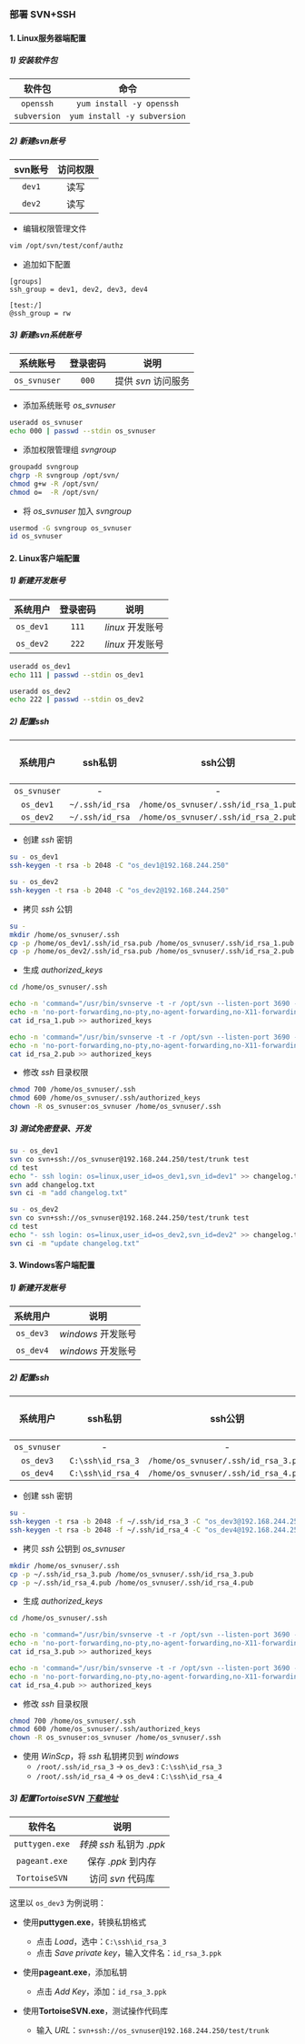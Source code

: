 ### 部署 SVN+SSH

#### 1. Linux服务器端配置

##### 1) 安装软件包

|     软件包      |             命令              |
| :----------: | :-------------------------: |
|  `openssh`   |  `yum install -y openssh`   |
| `subversion` | `yum install -y subversion` |

##### 2) 新建svn账号

| svn账号  | 访问权限 |
| :----: | :--: |
| `dev1` |  读写  |
| `dev2` |  读写  |

- 编辑权限管理文件

```sh
vim /opt/svn/test/conf/authz
```

- 追加如下配置

```
[groups]
ssh_group = dev1, dev2, dev3, dev4

[test:/]
@ssh_group = rw
```

##### 3) 新建svn系统账号

|     系统账号     | 登录密码  |      说明       |
| :----------: | :---: | :-----------: |
| `os_svnuser` | `000` | 提供 *svn* 访问服务 |

- 添加系统账号 *os_svnuser*
```sh
useradd os_svnuser
echo 000 | passwd --stdin os_svnuser
```

- 添加权限管理组 *svngroup*
```sh
groupadd svngroup
chgrp -R svngroup /opt/svn/
chmod g+w -R /opt/svn/
chmod o=  -R /opt/svn/
```

- 将 *os_svnuser* 加入 *svngroup*
```sh
usermod -G svngroup os_svnuser
id os_svnuser
```

#### 2. Linux客户端配置 

##### 1) 新建开发账号

|   系统用户    | 登录密码  |      说明      |
| :-------: | :---: | :----------: |
| `os_dev1` | `111` | *linux* 开发账号 |
| `os_dev2` | `222` | *linux* 开发账号 |

```sh
useradd os_dev1
echo 111 | passwd --stdin os_dev1

useradd os_dev2
echo 222 | passwd --stdin os_dev2
```

##### 2)  配置ssh

|     系统用户     |      ssh私钥      |                ssh公钥                 | 映射svn账号 |
| :----------: | :-------------: | :----------------------------------: | :-----: |
| `os_svnuser` |        -        |                  -                   |    -    |
|  `os_dev1`   | `~/.ssh/id_rsa` | `/home/os_svnuser/.ssh/id_rsa_1.pub` | `dev1`  |
|  `os_dev2`   | `~/.ssh/id_rsa` | `/home/os_svnuser/.ssh/id_rsa_2.pub` | `dev2`  |

- 创建 *ssh* 密钥

```sh
su - os_dev1
ssh-keygen -t rsa -b 2048 -C "os_dev1@192.168.244.250"

su - os_dev2
ssh-keygen -t rsa -b 2048 -C "os_dev2@192.168.244.250"
```

- 拷贝 *ssh* 公钥

```sh
su -
mkdir /home/os_svnuser/.ssh
cp -p /home/os_dev1/.ssh/id_rsa.pub /home/os_svnuser/.ssh/id_rsa_1.pub
cp -p /home/os_dev2/.ssh/id_rsa.pub /home/os_svnuser/.ssh/id_rsa_2.pub
```

- 生成 *authorized_keys*

```sh
cd /home/os_svnuser/.ssh

echo -n 'command="/usr/bin/svnserve -t -r /opt/svn --listen-port 3690 --tunnel-user=dev1",' >> authorized_keys
echo -n 'no-port-forwarding,no-pty,no-agent-forwarding,no-X11-forwarding ' >> authorized_keys
cat id_rsa_1.pub >> authorized_keys

echo -n 'command="/usr/bin/svnserve -t -r /opt/svn --listen-port 3690 --tunnel-user=dev2",' >> authorized_keys
echo -n 'no-port-forwarding,no-pty,no-agent-forwarding,no-X11-forwarding ' >> authorized_keys
cat id_rsa_2.pub >> authorized_keys
```

- 修改 *ssh* 目录权限

```sh
chmod 700 /home/os_svnuser/.ssh
chmod 600 /home/os_svnuser/.ssh/authorized_keys
chown -R os_svnuser:os_svnuser /home/os_svnuser/.ssh
```

##### 3) 测试免密登录、开发

```sh
su - os_dev1
svn co svn+ssh://os_svnuser@192.168.244.250/test/trunk test
cd test
echo "- ssh login: os=linux,user_id=os_dev1,svn_id=dev1" >> changelog.txt
svn add changelog.txt
svn ci -m "add changelog.txt"

su - os_dev2
svn co svn+ssh://os_svnuser@192.168.244.250/test/trunk test
cd test
echo "- ssh login: os=linux,user_id=os_dev2,svn_id=dev2" >> changelog.txt
svn ci -m "update changelog.txt"
```

#### 3. Windows客户端配置

##### 1) 新建开发账号

|   系统用户    |       说明       |
| :-------: | :------------: |
| `os_dev3` | *windows* 开发账号 |
| `os_dev4` | *windows* 开发账号 |

##### 2)  配置ssh

|     系统用户     |       ssh私钥       |                ssh公钥                 | 映射svn账号 |
| :----------: | :---------------: | :----------------------------------: | :-----: |
| `os_svnuser` |         -         |                  -                   |    -    |
|  `os_dev3`   | `C:\ssh\id_rsa_3` | `/home/os_svnuser/.ssh/id_rsa_3.pub` | `dev3`  |
|  `os_dev4`   | `C:\ssh\id_rsa_4` | `/home/os_svnuser/.ssh/id_rsa_4.pub` | `dev4`  |

- 创建 ssh 密钥

```sh
su -
ssh-keygen -t rsa -b 2048 -f ~/.ssh/id_rsa_3 -C "os_dev3@192.168.244.250"
ssh-keygen -t rsa -b 2048 -f ~/.ssh/id_rsa_4 -C "os_dev4@192.168.244.250"
```

- 拷贝 *ssh* 公钥到 *os_svnuser*

```sh
mkdir /home/os_svnuser/.ssh
cp -p ~/.ssh/id_rsa_3.pub /home/os_svnuser/.ssh/id_rsa_3.pub
cp -p ~/.ssh/id_rsa_4.pub /home/os_svnuser/.ssh/id_rsa_4.pub
```

- 生成 *authorized_keys*

```sh
cd /home/os_svnuser/.ssh

echo -n 'command="/usr/bin/svnserve -t -r /opt/svn --listen-port 3690 --tunnel-user=dev3",' >> authorized_keys
echo -n 'no-port-forwarding,no-pty,no-agent-forwarding,no-X11-forwarding ' >> authorized_keys
cat id_rsa_3.pub >> authorized_keys

echo -n 'command="/usr/bin/svnserve -t -r /opt/svn --listen-port 3690 --tunnel-user=dev4",' >> authorized_keys
echo -n 'no-port-forwarding,no-pty,no-agent-forwarding,no-X11-forwarding ' >> authorized_keys
cat id_rsa_4.pub >> authorized_keys
```

- 修改 *ssh* 目录权限

```sh
chmod 700 /home/os_svnuser/.ssh
chmod 600 /home/os_svnuser/.ssh/authorized_keys
chown -R os_svnuser:os_svnuser /home/os_svnuser/.ssh
```

- 使用 *WinScp*，将 *ssh* 私钥拷贝到 *windows*
  - `/root/.ssh/id_rsa_3` -> `os_dev3` : `C:\ssh\id_rsa_3`
  - `/root/.ssh/id_rsa_4` -> `os_dev4` : `C:\ssh\id_rsa_4`

##### 3)  配置TortoiseSVN *[下载地址](https://pan.baidu.com/disk/main?from=oldversion#/index?category=all&path=%2Fpackages%2Flinux%2Fcentos-6.2%2Fsvn)*

| 软件名 |         说明          |
| :--------------------------------------: | :-----------------: |
|              `puttygen.exe`              | *转换 ssh* 私钥为 *.ppk* |
|              `pageant.exe`               |    保存 *.ppk* 到内存    |
|              `TortoiseSVN`               |    访问 *svn* 代码库     |

这里以 `os_dev3` 为例说明：
- 使用**puttygen.exe**，转换私钥格式
  - 点击 *Load*，选中：`C:\ssh\id_rsa_3`
  - 点击 *Save private key*，输入文件名：`id_rsa_3.ppk`

- 使用**pageant.exe**，添加私钥
  - 点击 *Add Key*，添加：`id_rsa_3.ppk`

- 使用**TortoiseSVN.exe**，测试操作代码库
  - 输入 *URL*：`svn+ssh://os_svnuser@192.168.244.250/test/trunk`